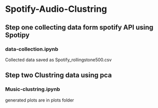 # Spotify-Audio-Clustring

## Step one collecting data form spotify API using Spotipy
### data-collection.ipynb
 Collected data saved as Spotify_rollingstone500.csv

## Step two Clustring data using pca
### Music-clustring.ipynb
generated plots are in plots folder

